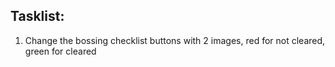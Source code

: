 ## Tasklist:

1. Change the bossing checklist buttons with 2 images, red for not cleared, green for cleared